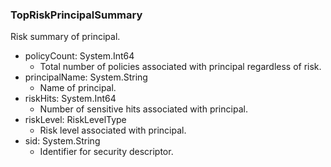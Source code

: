 ### TopRiskPrincipalSummary
Risk summary of principal.

- policyCount: System.Int64
  - Total number of policies associated with principal regardless of risk.
- principalName: System.String
  - Name of principal.
- riskHits: System.Int64
  - Number of sensitive hits associated with principal.
- riskLevel: RiskLevelType
  - Risk level associated with principal.
- sid: System.String
  - Identifier for security descriptor.
